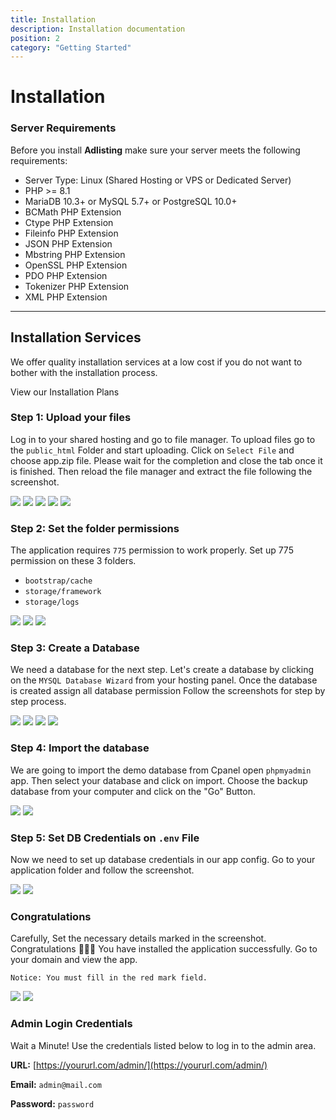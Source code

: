 ```yaml
---
title: Installation
description: Installation documentation
position: 2
category: "Getting Started"
---
```


# Installation

### Server Requirements

Before you install **Adlisting** make sure your server meets the following requirements:

- Server Type: Linux (Shared Hosting or VPS or Dedicated Server)
- PHP >= 8.1
- MariaDB 10.3+ or MySQL 5.7+ or PostgreSQL 10.0+
- BCMath PHP Extension
- Ctype PHP Extension
- Fileinfo PHP Extension
- JSON PHP Extension
- Mbstring PHP Extension
- OpenSSL PHP Extension
- PDO PHP Extension
- Tokenizer PHP Extension
- XML PHP Extension
---

<!-- <hightlight-block>
<template>
  <h3 class="!text-white"> Hosting Recommendation </h3>

  We recommend you set up this application on a cloud server. A cloud server is great for SPA, in terms of speed, security, and scalability.

  We recommend 
  <a href="http://go.templatecookie.com/cloudways" target="_blank">Cloudways</a>, <a href="http://go.templatecookie.com/vultr" target="_blank">Vultr</a>, <a href="http://go.templatecookie.com/digitalocean" target="_blank">Digitalocean</a>, and <a href="http://go.templatecookie.com/namecheap" target="_blank"> Namecheap </a>
</template>
</hightlight-block> -->

<div class="bg-gray-200 rounded-xl px-4 py-6">
  <section id="installation-services">
      <h2>Installation Services</h2>
      <p>We offer quality installation services at a low cost if you do not want to bother with the installation process.</p>
      <nuxt-link class="outline-btn" to="/installation-plans">View our Installation Plans</nuxt-link>
  </section>
</div>

### Step 1: Upload your files

Log in to your shared hosting and go to file manager. To upload files go to the `public_html` Folder and start uploading. Click on `Select File` and choose app.zip file. Please wait for the completion and close the tab once it is finished. Then reload the file manager and extract the file following the screenshot.


![](/docs/adlisting/install/s2.png)
![](/docs/adlisting/install/s3.png)
![](/docs/adlisting/install/s4.png)
![](/docs/adlisting/install/s5.png) 
![](/docs/adlisting/install/s5_2.png)

### Step 2: Set the folder permissions

The application requires `775` permission to work properly. Set up 775 permission on these 3 folders. 

- `bootstrap/cache`
- `storage/framework`
- `storage/logs`

![](/docs/adlisting/install/s7.png)
![](/docs/adlisting/install/s8.png)
![](/docs/adlisting/install/s9.png)


### Step 3: Create a Database

We need a database for the next step. Let's create a database by clicking on the `MYSQL Database Wizard` from your hosting panel. Once the database is created assign all database permission 
Follow the screenshots for step by step process. 

![](/docs/adlisting/install/s11.png)
![](/docs/adlisting/install/s12.png)
![](/docs/adlisting/install/s13.png)
![](/docs/adlisting/install/s14.png)

### Step 4: Import the database

We are going to import the demo database from Cpanel open `phpmyadmin` app. Then select your database and click on import. Choose the backup database from your computer and click on the "Go" Button.

![](/docs/adlisting/install/s18.png)
![](/docs/adlisting/install/s19.png)

### Step 5: Set DB Credentials on `.env` File

Now we need to set up database credentials in our app config. Go to your application folder and follow the screenshot.

![](/docs/adlisting/install/s15.png) 
![](/docs/adlisting/install/s16.png)

### Congratulations

Carefully, Set the necessary details marked in the screenshot. Congratulations 🎉🎉🎉 You have installed the application successfully. Go to your domain and view the app.

`Notice: You must fill in the red mark field.`

![](/docs/adlisting/install/s17.png) 
![](/docs/adlisting/install/s20.png)

### Admin Login Credentials

Wait a Minute! Use the credentials listed below to log in to the admin area.

**URL:** [https://yoururl.com/admin/](https://yoururl.com/admin/)

**Email:** `admin@mail.com`

**Password:** `password`
